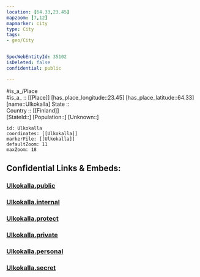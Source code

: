 ```yaml
---
location: [64.33,23.45] 
mapzoom: [7,12] 
mapmarker: city 
type: City
tags:
- geo/City


SpocWebEntityId: 35102
isDeleted: false
confidential: public

---
```

#is_a_/Place  
#is_a_ :: [[Place]] 
[has_place_longitude::23.45] 
[has_place_latitude::64.33] 
[name::Ulkokalla] 
State ::  
Country :: [[Finland]]  
[StateId::] 
[Population::] 
[Unknown::] 


```leaflet
id: Ulkokalla
coordinates: [[Ulkokalla]] 
markerFile: [[Ulkokalla]] 
defaultZoom: 11 
maxZoom: 18
```


## Confidential Links & Embeds: 

### [Ulkokalla.public](/_public/\Earth\Continent\Europe\Europe~North\Finland\CityUlkokalla.public.md) 

### [Ulkokalla.internal](/_internal/\Earth\Continent\Europe\Europe~North\Finland\CityUlkokalla.internal.md) 

### [Ulkokalla.protect](/_protect/\Earth\Continent\Europe\Europe~North\Finland\CityUlkokalla.protect.md) 

### [Ulkokalla.private](/_private/\Earth\Continent\Europe\Europe~North\Finland\CityUlkokalla.private.md) 

### [Ulkokalla.personal](/_personal/\Earth\Continent\Europe\Europe~North\Finland\CityUlkokalla.personal.md) 

### [Ulkokalla.secret](/_secret/\Earth\Continent\Europe\Europe~North\Finland\CityUlkokalla.secret.md)

